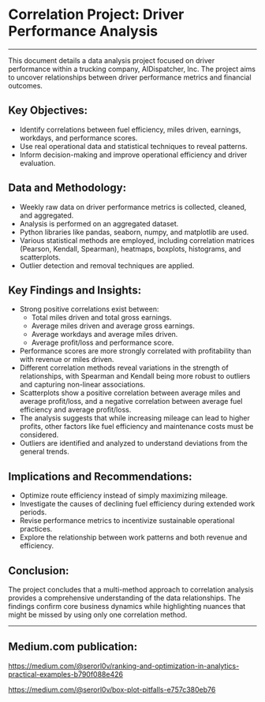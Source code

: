 # Correlation Project: Driver Performance Analysis
________________________________________________

This document details a data analysis project focused on driver performance within a trucking company, AIDispatcher, Inc. The project aims to uncover relationships between driver performance metrics and financial outcomes.

## Key Objectives:
- Identify correlations between fuel efficiency, miles driven, earnings, workdays, and performance scores.
- Use real operational data and statistical techniques to reveal patterns.
- Inform decision-making and improve operational efficiency and driver evaluation.

## Data and Methodology:
- Weekly raw data on driver performance metrics is collected, cleaned, and aggregated.
- Analysis is performed on an aggregated dataset.
- Python libraries like pandas, seaborn, numpy, and matplotlib are used.
- Various statistical methods are employed, including correlation matrices (Pearson, Kendall, Spearman), heatmaps, boxplots, histograms, and scatterplots.
- Outlier detection and removal techniques are applied.

## Key Findings and Insights:
- Strong positive correlations exist between:
  - Total miles driven and total gross earnings.
  - Average miles driven and average gross earnings.
  - Average workdays and average miles driven.
  - Average profit/loss and performance score.
- Performance scores are more strongly correlated with profitability than with revenue or miles driven.
- Different correlation methods reveal variations in the strength of relationships, with Spearman and Kendall being more robust to outliers and capturing non-linear associations.
- Scatterplots show a positive correlation between average miles and average profit/loss, and a negative correlation between average fuel efficiency and average profit/loss.
- The analysis suggests that while increasing mileage can lead to higher profits, other factors like fuel efficiency and maintenance costs must be considered.
- Outliers are identified and analyzed to understand deviations from the general trends.

## Implications and Recommendations:
- Optimize route efficiency instead of simply maximizing mileage.
- Investigate the causes of declining fuel efficiency during extended work periods.
- Revise performance metrics to incentivize sustainable operational practices.
- Explore the relationship between work patterns and both revenue and efficiency.

## Conclusion:
The project concludes that a multi-method approach to correlation analysis provides a comprehensive understanding of the data relationships. The findings confirm core business dynamics while highlighting nuances that might be missed by using only one correlation method.
  _________________________________________________________________________________________________________________
## Medium.com publication:

https://medium.com/@serorl0v/ranking-and-optimization-in-analytics-practical-examples-b790f088e426

https://medium.com/@serorl0v/box-plot-pitfalls-e757c380eb76

